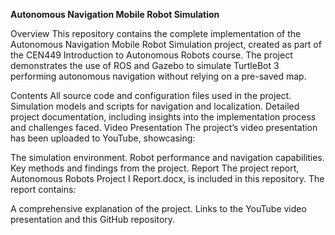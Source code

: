 **Autonomous Navigation Mobile Robot Simulation**

Overview
This repository contains the complete implementation of the Autonomous Navigation Mobile Robot Simulation project, created as part of the CEN449 Introduction to Autonomous Robots course. The project demonstrates the use of ROS and Gazebo to simulate TurtleBot 3 performing autonomous navigation without relying on a pre-saved map.

Contents
All source code and configuration files used in the project.
Simulation models and scripts for navigation and localization.
Detailed project documentation, including insights into the implementation process and challenges faced.
Video Presentation
The project’s video presentation has been uploaded to YouTube, showcasing:

The simulation environment.
Robot performance and navigation capabilities.
Key methods and findings from the project.
Report
The project report, Autonomous Robots Project I Report.docx, is included in this repository. The report contains:

A comprehensive explanation of the project.
Links to the YouTube video presentation and this GitHub repository. 
